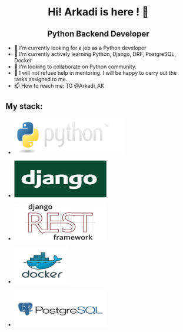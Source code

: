 <h1 align="center"> Hi! Arkadi is here ! 👋 </h1>
<h2 align="center"> Python Backend Developer </h2>

- 🔭 I'm currently looking for a job as a Python developer
- 🌱 I'm currently actively learning Python, Django, DRF, PostgreSQL, Docker
- 👯 I'm looking to collaborate on Python community.
- 🤔 I will not refuse help in mentoring. I will be happy to carry out the tasks assigned to me.
- 📫 How to reach me: TG @Arkadi_AK

<h2>My stack:</h2>

* <img src="https://github.com/Arkadi-AK/arkadi-ak/blob/main/images/python-logo.png" width="300px" height="100px"/></p>
* <img src="https://github.com/Arkadi-AK/arkadi-ak/blob/main/images/Django.PNG" width="250px" height="100px"/></p>
* <img src="https://github.com/Arkadi-AK/arkadi-ak/blob/main/images/logo_DRF.png" width="250px" height="100px"/></p>
* <img src="https://github.com/Arkadi-AK/arkadi-ak/blob/main/images/logo_docker.png" width="150px" height="100px"/></p>
* <img src="https://github.com/Arkadi-AK/arkadi-ak/blob/main/images/logo_postgres.png" width="250px" height="100px"/></p>
